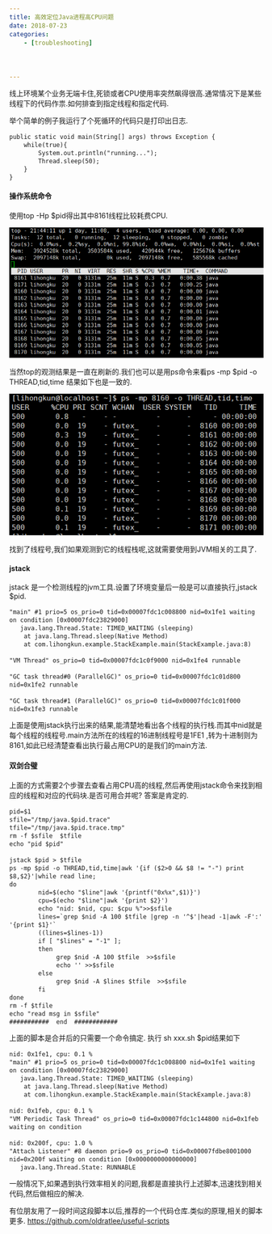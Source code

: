 ```yaml
---
title: 高效定位Java进程高CPU问题
date: 2018-07-23
categories:
	- [troubleshooting]



---
```


线上环境某个业务无端卡住,死锁或者CPU使用率突然飙得很高.通常情况下是某些线程下的代码作祟.如何排查到指定线程和指定代码.

<!--more-->

举个简单的例子我运行了个死循环的代码只是打印出日志.

```
public static void main(String[] args) throws Exception {
	while(true){
		System.out.println("running...");
		Thread.sleep(50);
	}
}
```

#### 操作系统命令

使用top -Hp $pid得出其中8161线程比较耗费CPU.

![image](efficient_locate_high_cpu_program\top.png)


当然top的观测结果是一直在刷新的.我们也可以是用ps命令来看ps -mp $pid -o THREAD,tid,time 结果如下也是一致的.

![image](efficient_locate_high_cpu_program\top_more.png)

找到了线程号,我们如果观测到它的线程栈呢,这就需要使用到JVM相关的工具了.


#### jstack

jstack 是一个检测线程的jvm工具.设置了环境变量后一般是可以直接执行,jstack $pid.


```
"main" #1 prio=5 os_prio=0 tid=0x00007fdc1c008800 nid=0x1fe1 waiting on condition [0x00007fdc23829000]
   java.lang.Thread.State: TIMED_WAITING (sleeping)
	at java.lang.Thread.sleep(Native Method)
	at com.lihongkun.example.StackExample.main(StackExample.java:8)

"VM Thread" os_prio=0 tid=0x00007fdc1c0f9000 nid=0x1fe4 runnable 

"GC task thread#0 (ParallelGC)" os_prio=0 tid=0x00007fdc1c01d800 nid=0x1fe2 runnable 

"GC task thread#1 (ParallelGC)" os_prio=0 tid=0x00007fdc1c01f000 nid=0x1fe3 runnable 
```

上面是使用jstack执行出来的结果,能清楚地看出各个线程的执行栈.而其中nid就是每个线程的线程号.main方法所在的线程的16进制线程号是1FE1 ,转为十进制则为8161,如此已经清楚查看出执行最占用CPU的是我们的main方法.


#### 双剑合璧

上面的方式需要2个步骤去查看占用CPU高的线程,然后再使用jstack命令来找到相应的线程和对应的代码块.是否可用合并呢?
答案是肯定的.

```
pid=$1
sfile="/tmp/java.$pid.trace"
tfile="/tmp/java.$pid.trace.tmp"
rm -f $sfile  $tfile
echo "pid $pid"

jstack $pid > $tfile
ps -mp $pid -o THREAD,tid,time|awk '{if ($2>0 && $8 != "-") print $8,$2}'|while read line;
do
        nid=$(echo "$line"|awk '{printf("0x%x",$1)}')
        cpu=$(echo "$line"|awk '{print $2}')
        echo "nid: $nid, cpu: $cpu %">>$sfile
        lines=`grep $nid -A 100 $tfile |grep -n '^$'|head -1|awk -F':' '{print $1}'`
        ((lines=$lines-1))
        if [ "$lines" = "-1" ];
        then
             grep $nid -A 100 $tfile  >>$sfile
             echo '' >>$sfile
        else
             grep $nid -A $lines $tfile  >>$sfile
        fi
done
rm -f $tfile
echo "read msg in $sfile"
###########  end  ############
```
上面的脚本是合并后的只需要一个命令搞定. 执行 sh  xxx.sh $pid结果如下


```
nid: 0x1fe1, cpu: 0.1 %
"main" #1 prio=5 os_prio=0 tid=0x00007fdc1c008800 nid=0x1fe1 waiting on condition [0x00007fdc23829000]
   java.lang.Thread.State: TIMED_WAITING (sleeping)
	at java.lang.Thread.sleep(Native Method)
	at com.lihongkun.example.StackExample.main(StackExample.java:8)

nid: 0x1feb, cpu: 0.1 %
"VM Periodic Task Thread" os_prio=0 tid=0x00007fdc1c144800 nid=0x1feb waiting on condition 

nid: 0x200f, cpu: 1.0 %
"Attach Listener" #8 daemon prio=9 os_prio=0 tid=0x00007fdbe8001000 nid=0x200f waiting on condition [0x0000000000000000]
   java.lang.Thread.State: RUNNABLE
```

一般情况下,如果遇到执行效率相关的问题,我都是直接执行上述脚本,迅速找到相关代码,然后做相应的解决.

有位朋友用了一段时间这段脚本以后,推荐的一个代码仓库.类似的原理,相关的脚本更多. https://github.com/oldratlee/useful-scripts